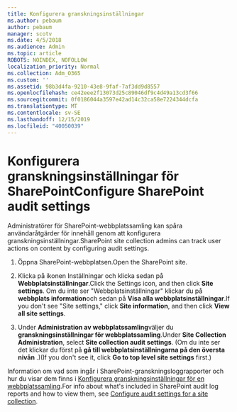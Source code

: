 ```yaml
---
title: Konfigurera granskningsinställningar
ms.author: pebaum
author: pebaum
manager: scotv
ms.date: 4/5/2018
ms.audience: Admin
ms.topic: article
ROBOTS: NOINDEX, NOFOLLOW
localization_priority: Normal
ms.collection: Adm_O365
ms.custom: ''
ms.assetid: 98b3d4fa-9210-43e8-9faf-7af3dd9d8557
ms.openlocfilehash: ce42eee2f13073d25c89046df9c4d49a13cd3f66
ms.sourcegitcommit: 0f0186044a3597e42ad14c32ca58e7224344dcfa
ms.translationtype: MT
ms.contentlocale: sv-SE
ms.lasthandoff: 12/15/2019
ms.locfileid: "40050039"
---
```

# <a name="configure-sharepoint-audit-settings"></a><span data-ttu-id="59ccd-102">Konfigurera granskningsinställningar för SharePoint</span><span class="sxs-lookup"><span data-stu-id="59ccd-102">Configure SharePoint audit settings</span></span>

<span data-ttu-id="59ccd-103">Administratörer för SharePoint-webbplatssamling kan spåra användaråtgärder för innehåll genom att konfigurera granskningsinställningar.</span><span class="sxs-lookup"><span data-stu-id="59ccd-103">SharePoint site collection admins can track user actions on content by configuring audit settings.</span></span>
  
1. <span data-ttu-id="59ccd-104">Öppna SharePoint-webbplatsen.</span><span class="sxs-lookup"><span data-stu-id="59ccd-104">Open the SharePoint site.</span></span>
    
2. <span data-ttu-id="59ccd-105">Klicka på ikonen Inställningar och klicka sedan på **Webbplatsinställningar**.</span><span class="sxs-lookup"><span data-stu-id="59ccd-105">Click the Settings icon, and then click **Site settings**.</span></span> <span data-ttu-id="59ccd-106">Om du inte ser "Webbplatsinställningar" klickar du på **webbplats information**och sedan på **Visa alla webbplatsinställningar**.</span><span class="sxs-lookup"><span data-stu-id="59ccd-106">If you don't see "Site settings," click **Site information**, and then click **View all site settings**.</span></span>
    
3. <span data-ttu-id="59ccd-107">Under **Administration av webbplatssamling**väljer du **granskningsinställningar för webbplatssamling**.</span><span class="sxs-lookup"><span data-stu-id="59ccd-107">Under **Site Collection Administration**, select **Site collection audit settings**.</span></span> <span data-ttu-id="59ccd-108">(Om du inte ser det klickar du först på **gå till webbplatsinställningarna på den översta nivån** .)</span><span class="sxs-lookup"><span data-stu-id="59ccd-108">(If you don't see it, click **Go to top level site settings** first.)</span></span> 
    
<span data-ttu-id="59ccd-109">Information om vad som ingår i SharePoint-granskningsloggrapporter och hur du visar dem finns i [Konfigurera granskningsinställningar för en webbplatssamling](https://go.microsoft.com/fwlink/?linkid=404050).</span><span class="sxs-lookup"><span data-stu-id="59ccd-109">For info about what's included in SharePoint audit log reports and how to view them, see [Configure audit settings for a site collection](https://go.microsoft.com/fwlink/?linkid=404050).</span></span>
  

